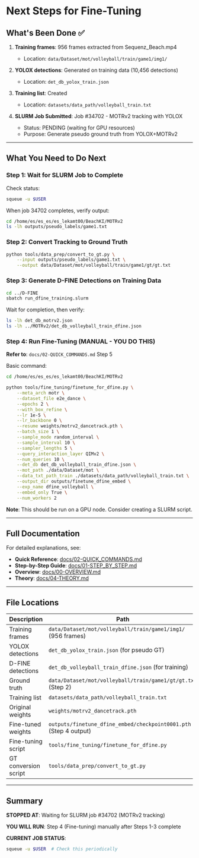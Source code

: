 # Next Steps for Fine-Tuning

## What's Been Done ✅

1. **Training frames**: 956 frames extracted from Sequenz_Beach.mp4
   - Location: `data/Dataset/mot/volleyball/train/game1/img1/`

2. **YOLOX detections**: Generated on training data (10,456 detections)
   - Location: `det_db_yolox_train.json`

3. **Training list**: Created
   - Location: `datasets/data_path/volleyball_train.txt`

4. **SLURM Job Submitted**: Job #34702 - MOTRv2 tracking with YOLOX
   - Status: PENDING (waiting for GPU resources)
   - Purpose: Generate pseudo ground truth from YOLOX+MOTRv2

---

## What You Need to Do Next

### Step 1: Wait for SLURM Job to Complete

Check status:
```bash
squeue -u $USER
```

When job 34702 completes, verify output:
```bash
cd /home/es/es_es/es_lekamt00/BeachKI/MOTRv2
ls -lh outputs/pseudo_labels/game1.txt
```

### Step 2: Convert Tracking to Ground Truth

```bash
python tools/data_prep/convert_to_gt.py \
    --input outputs/pseudo_labels/game1.txt \
    --output data/Dataset/mot/volleyball/train/game1/gt/gt.txt
```

### Step 3: Generate D-FINE Detections on Training Data

```bash
cd ../D-FINE
sbatch run_dfine_training.slurm
```

Wait for completion, then verify:
```bash
ls -lh det_db_motrv2.json
ls -lh ../MOTRv2/det_db_volleyball_train_dfine.json
```

### Step 4: Run Fine-Tuning (MANUAL - YOU DO THIS)

**Refer to**: `docs/02-QUICK_COMMANDS.md` Step 5

Basic command:
```bash
cd /home/es/es_es/es_lekamt00/BeachKI/MOTRv2

python tools/fine_tuning/finetune_for_dfine.py \
    --meta_arch motr \
    --dataset_file e2e_dance \
    --epochs 2 \
    --with_box_refine \
    --lr 1e-5 \
    --lr_backbone 0 \
    --resume weights/motrv2_dancetrack.pth \
    --batch_size 1 \
    --sample_mode random_interval \
    --sample_interval 10 \
    --sampler_lengths 5 \
    --query_interaction_layer QIMv2 \
    --num_queries 10 \
    --det_db det_db_volleyball_train_dfine.json \
    --mot_path ./data/Dataset/mot \
    --data_txt_path_train ./datasets/data_path/volleyball_train.txt \
    --output_dir outputs/finetune_dfine_embed \
    --exp_name dfine_volleyball \
    --embed_only True \
    --num_workers 2
```

**Note**: This should be run on a GPU node. Consider creating a SLURM script.

---

## Full Documentation

For detailed explanations, see:
- **Quick Reference**: [docs/02-QUICK_COMMANDS.md](docs/02-QUICK_COMMANDS.md)
- **Step-by-Step Guide**: [docs/01-STEP_BY_STEP.md](docs/01-STEP_BY_STEP.md)
- **Overview**: [docs/00-OVERVIEW.md](docs/00-OVERVIEW.md)
- **Theory**: [docs/04-THEORY.md](docs/04-THEORY.md)

---

## File Locations

| Description | Path |
|-------------|------|
| Training frames | `data/Dataset/mot/volleyball/train/game1/img1/` (956 frames) |
| YOLOX detections | `det_db_yolox_train.json` (for pseudo GT) |
| D-FINE detections | `det_db_volleyball_train_dfine.json` (for training) |
| Ground truth | `data/Dataset/mot/volleyball/train/game1/gt/gt.txt` (Step 2) |
| Training list | `datasets/data_path/volleyball_train.txt` |
| Original weights | `weights/motrv2_dancetrack.pth` |
| Fine-tuned weights | `outputs/finetune_dfine_embed/checkpoint0001.pth` (Step 4 output) |
| Fine-tuning script | `tools/fine_tuning/finetune_for_dfine.py` |
| GT conversion script | `tools/data_prep/convert_to_gt.py` |

---

## Summary

**STOPPED AT**: Waiting for SLURM job #34702 (MOTRv2 tracking)

**YOU WILL RUN**: Step 4 (Fine-tuning) manually after Steps 1-3 complete

**CURRENT JOB STATUS**:
```bash
squeue -u $USER  # Check this periodically
```
